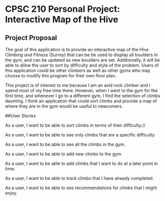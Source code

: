 # CPSC 210 Personal Project: Interactive Map of the Hive

## Project Proposal

The goal of this application is to provide an interactive
map of the *Hive Climbing and Fitness* (Surrey) that can be 
be used to display all boulders in the gym, and can be updated as 
new boulders are set. Additionally, it will be able to allow the user
to sort by difficulty and style of the problem. Users of this application
could be other climbers as well as other gyms who may choose to 
modify this program for their own floor plan.

This project is of interest to me because I am an avid rock climber
and I spend most of my free time there. However, when I went to
the gym for the first time, and whenever I go to a different gym, I find the
selection of climbs daunting. I think an application that could sort climbs 
and provide a map of where they are in the gym would be useful to newcomers.

##User Stories

As a user, I want to be able to sort climbs in terms of their difficulty.//

As a user, I want to be able to see only climbs that are a specific difficulty

As a user, I want to be able to see all the climbs in the gym.

As a user, I want to be able to add new climbs to the gym.

As a user, I want to be able to add climbs that I want to do at a later point in time.

As a user, I want to be able to track climbs that I have already completed.

As a user, I want to be able to see recommendations for climbs that I might enjoy.

